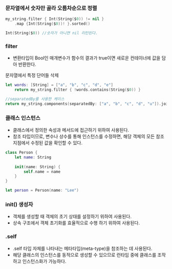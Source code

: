### 문자열에서 숫자만 골라 오름차순으로 정렬
```swift
my_string.filter { Int(String($0)) != nil }
    .map {Int(String($0))! }.sorted()

Int(String($0)) //숫자가 아니면 nil 리턴된다.

```
### filter
- 변환타입이 Bool인 매개변수가 함수의 결과가 true이면 새로운 컨테이너에 값을 담아 반환한다.

문자열에서 특정 단어들 삭제
```swift
let words: [String] = ["a", "b", "c", "d", "e"]
    return my_string.filter { !words.contains(String($0)) }

//separatedBy를 사용한 케이스
return my_string.components(separatedBy: ["a", "b", "c", "d", "u"]).joined()
```
### 클래스 인스턴스
- 클래스에서 정의한 속성과 메서드에 접근하기 위하여 사용된다.
- 참조 타입이므로, 변수나 상수를 통해 인스턴스를 수정하면, 해당 객체의 모든 참조 지점에서 수정된 값을 확인할 수 있다.
```swift
class Person {
    let name: String
    
    init(name: String) {
        self.name = name
    }
}

let person = Person(name: "Lee")
```
### init() 생성자
- 객체를 생성할 때 객체의 초기 상태를 설정하기 위하여 사용된다.
- 상속 구조에서 객체 초기화를 효율적으로 수행 하기 위하여 사용된다.

### .self
- .self 타입 자체를 나타내는 메타타입(meta-type)을 참조하는 데 사용된다.
- 해당 클래스의 인스턴스를 동적으로 생성할 수 있으므로 런타임 중에 클래스를 조작하고 인스턴스화가 가능하다.
